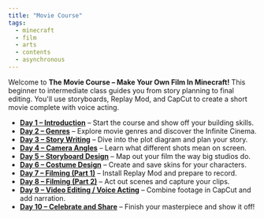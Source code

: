 ```yaml
---
title: "Movie Course"
tags:
  - minecraft
  - film
  - arts
  - contents
  - asynchronous
---
```


Welcome to **The Movie Course – Make Your Own Film In Minecraft!** This beginner to intermediate class guides you from story planning to final editing. You'll use storyboards, Replay Mod, and CapCut to create a short movie complete with voice acting.

* [**Day 1 – Introduction**](/minecraft_movie_course/Day-1/00_introduction) – Start the course and show off your building skills.
* [**Day 2 – Genres**](/minecraft_movie_course/Day-2/00_movie_genre) – Explore movie genres and discover the Infinite Cinema.
* [**Day 3 – Story Writing**](/minecraft_movie_course/Day-3/00_story_writing) – Dive into the plot diagram and plan your story.
* [**Day 4 – Camera Angles**](/minecraft_movie_course/Day-4/00_camera_angles) – Learn what different shots mean on screen.
* [**Day 5 – Storyboard Design**](/minecraft_movie_course/Day-5/00_storyboards) – Map out your film the way big studios do.
* [**Day 6 – Costume Design**](/minecraft_movie_course/Day-6/00_costume_design) – Create and save skins for your characters.
* [**Day 7 – Filming (Part 1)**](/minecraft_movie_course/Day-7/00_filming_part1) – Install Replay Mod and prepare to record.
* [**Day 8 – Filming (Part 2)**](/minecraft_movie_course/Day-8/00_filming_part2) – Act out scenes and capture your clips.
* [**Day 9 – Video Editing / Voice Acting**](/minecraft_movie_course/Day-9/00_video_editing_voice_acting) – Combine footage in CapCut and add narration.
* [**Day 10 – Celebrate and Share**](/minecraft_movie_course/Day-10/00_celebrate_share) – Finish your masterpiece and show it off!
